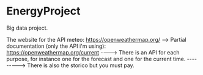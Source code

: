 # EnergyProject
Big data project.

The website for the API meteo: https://openweathermap.org/
--> Partial documentation (only the API i'm using): https://openweathermap.org/current
----> There is an API for each purpose, for instance one for the forecast and one for the current time.
---------> There is also the storico but you must pay.
